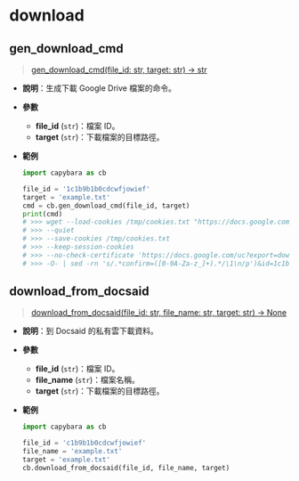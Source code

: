 # download

## gen_download_cmd

> [gen_download_cmd(file_id: str, target: str) -> str](https://github.com/DocsaidLab/Capybara/blob/975d62fba4f76db59e715c220f7a2af5ad8d050e/capybara/utils/utils.py#L68)

- **說明**：生成下載 Google Drive 檔案的命令。

- **參數**

  - **file_id** (`str`)：檔案 ID。
  - **target** (`str`)：下載檔案的目標路徑。

- **範例**

  ```python
  import capybara as cb

  file_id = '1c1b9b1b0cdcwfjowief'
  target = 'example.txt'
  cmd = cb.gen_download_cmd(file_id, target)
  print(cmd)
  # >>> wget --load-cookies /tmp/cookies.txt "https://docs.google.com/uc?export=download&confirm=$(wget
  # >>> --quiet
  # >>> --save-cookies /tmp/cookies.txt
  # >>> --keep-session-cookies
  # >>> --no-check-certificate 'https://docs.google.com/uc?export=download&id=1c1b9b1b0cdcwfjowief'
  # >>> -O- | sed -rn 's/.*confirm=([0-9A-Za-z_]+).*/\1\n/p')&id=1c1b9b1b0cdcwfjowief" -O example.txt && rm -rf /tmp/cookies.txt
  ```

## download_from_docsaid

> [download_from_docsaid(file_id: str, file_name: str, target: str) -> None](https://github.com/DocsaidLab/Capybara/blob/975d62fba4f76db59e715c220f7a2af5ad8d050e/capybara/utils/utils.py#L79)

- **說明**：到 Docsaid 的私有雲下載資料。

- **參數**

  - **file_id** (`str`)：檔案 ID。
  - **file_name** (`str`)：檔案名稱。
  - **target** (`str`)：下載檔案的目標路徑。

- **範例**

  ```python
  import capybara as cb

  file_id = 'c1b9b1b0cdcwfjowief'
  file_name = 'example.txt'
  target = 'example.txt'
  cb.download_from_docsaid(file_id, file_name, target)
  ```
